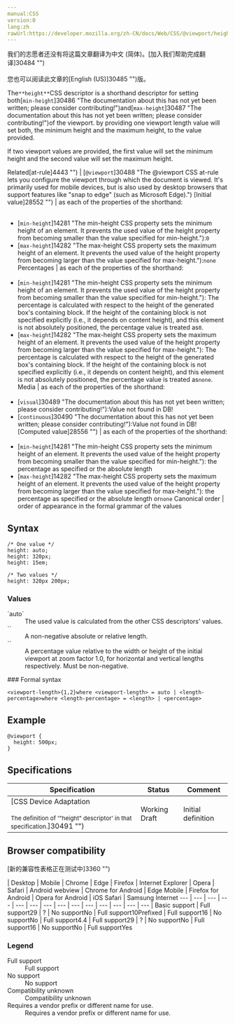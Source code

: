 ```yaml
---
manual:CSS
version:0
lang:zh
rawUrl:https://developer.mozilla.org/zh-CN/docs/Web/CSS/@viewport/height
---
```




<bdi>我们的志愿者还没有将这篇文章翻译为<bdi>中文 (简体)</bdi>。[加入我们帮助完成翻译]30484 "")<br></br>您也可以阅读此文章的[English (US)]30485 "")版。</bdi>






The`**height**`CSS descriptor is a shorthand descriptor for setting both[`min-height`]30486 "The documentation about this has not yet been written; please consider contributing!")and[`max-height`]30487 "The documentation about this has not yet been written; please consider contributing!")of the viewport. by providing one viewport length value will set both, the minimum height and the maximum height, to the value provided.



If two viewport values are provided, the first value will set the minimum height and the second value will set the maximum height.


Related[at-rule]4443 "") | [`@viewport`]30488 "The @viewport CSS at-rule lets you configure the viewport through which the document is viewed. It's primarily used for mobile devices, but is also used by desktop browsers that support features like "snap to edge" (such as Microsoft Edge).") 
[Initial value]28552 "") | as each of the properties of the shorthand:<br></br>
* [`min-height`]14281 "The min-height CSS property sets the minimum height of an element. It prevents the used value of the height property from becoming smaller than the value specified for min-height."):`0`
* [`max-height`]14282 "The max-height CSS property sets the maximum height of an element. It prevents the used value of the height property from becoming larger than the value specified for max-height."):`none` 
Percentages | as each of the properties of the shorthand:<br></br>
* [`min-height`]14281 "The min-height CSS property sets the minimum height of an element. It prevents the used value of the height property from becoming smaller than the value specified for min-height."): The percentage is calculated with respect to the height of the generated box&#39;s containing block. If the height of the containing block is not specified explicitly (i.e., it depends on content height), and this element is not absolutely positioned, the percentage value is treated as`0`.
* [`max-height`]14282 "The max-height CSS property sets the maximum height of an element. It prevents the used value of the height property from becoming larger than the value specified for max-height."): The percentage is calculated with respect to the height of the generated box&#39;s containing block. If the height of the containing block is not specified explicitly (i.e., it depends on content height), and this element is not absolutely positioned, the percentage value is treated as`none`. 
Media | as each of the properties of the shorthand:<br></br>
* [`visual`]30489 "The documentation about this has not yet been written; please consider contributing!"):Value not found in DB!
* [`continuous`]30490 "The documentation about this has not yet been written; please consider contributing!"):Value not found in DB! 
[Computed value]28556 "") | as each of the properties of the shorthand:<br></br>
* [`min-height`]14281 "The min-height CSS property sets the minimum height of an element. It prevents the used value of the height property from becoming smaller than the value specified for min-height."): the percentage as specified or the absolute length
* [`max-height`]14282 "The max-height CSS property sets the maximum height of an element. It prevents the used value of the height property from becoming larger than the value specified for max-height."): the percentage as specified or the absolute length or`none` 
Canonical order | order of appearance in the formal grammar of the values 


## Syntax<a name="Syntax"></a>

```
/* One value */
height: auto;
height: 320px;
height: 15em;

/* Two values */
height: 320px 200px;
```

### Values<a name="Values"></a>
<dl><dt id=''>`auto`</dt><dd>The used value is calculated from the other CSS descriptors&#39; values.</dd><dt id=''>`<length>`</dt><dd>A non-negative absolute or relative length.</dd><dt id=''>`<percentage>`</dt><dd>A percentage value relative to the width or height of the initial viewport at zoom factor 1.0, for horizontal and vertical lengths respectively. Must be non-negative.</dd></dl>
### Formal syntax<a name="Formal_syntax"></a>

```
<viewport-length>{1,2}where <viewport-length> = auto | <length-percentage>where <length-percentage> = <length> | <percentage>

```

## Example<a name="Example"></a>

```
@viewport {
  height: 500px;
}
```

## Specifications<a name="Specifications"></a>

Specification | Status | Comment 
 ---  |  ---  |  ---  | 
[CSS Device Adaptation<br></br><small>The definition of &#39;&quot;height&quot; descriptor&#39; in that specification.</small>]30491 "") | Working Draft | Initial definition 


## Browser compatibility<a name="Browser_compatibility"></a>
[新的兼容性表格正在测试中<i></i>]3360 "")

 | <abbr>Desktop<i></i></abbr> | <abbr>Mobile<i></i></abbr> 
 | <abbr>Chrome<i></i></abbr> | <abbr>Edge<i></i></abbr> | <abbr>Firefox<i></i></abbr> | <abbr>Internet Explorer<i></i></abbr> | <abbr>Opera<i></i></abbr> | <abbr>Safari<i></i></abbr> | <abbr>Android webview<i></i></abbr> | <abbr>Chrome for Android<i></i></abbr> | <abbr>Edge Mobile<i></i></abbr> | <abbr>Firefox for Android<i></i></abbr> | <abbr>Opera for Android<i></i></abbr> | <abbr>iOS Safari<i></i></abbr> | <abbr>Samsung Internet<i></i></abbr> 
 ---  |  ---  |  ---  |  ---  |  ---  |  ---  |  ---  |  ---  |  ---  |  ---  |  ---  |  ---  |  ---  |  ---  | 
Basic support | <abbr>Full support</abbr>29 | <abbr>?</abbr> | <abbr>No support</abbr>No | <abbr>Full support</abbr>10<abbr>Prefixed<i></i></abbr> | <abbr>Full support</abbr>16 | <abbr>No support</abbr>No | <abbr>Full support</abbr>4.4 | <abbr>Full support</abbr>29 | <abbr>?</abbr> | <abbr>No support</abbr>No | <abbr>Full support</abbr>16 | <abbr>No support</abbr>No | <abbr>Full support</abbr>Yes 


### Legend<a name="Legend"></a>
<dl><dt id=''><abbr>Full support</abbr></dt><dd>Full support</dd><dt id=''><abbr>No support</abbr></dt><dd>No support</dd><dt id=''><abbr>Compatibility unknown</abbr></dt><dd>Compatibility unknown</dd><dt id=''><abbr>Requires a vendor prefix or different name for use.<i></i></abbr></dt><dd>Requires a vendor prefix or different name for use.</dd></dl>




